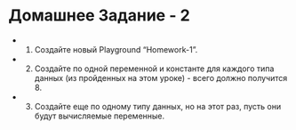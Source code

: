 # Домашнее Задание - 2
- 1. Создайте новый Playground “Homework-1”.
- 2. Создайте по одной переменной и константе для каждого типа данных (из пройденных на этом уроке) - всего должно получится 8.
- 3. Создайте еще по одному типу данных, но на этот раз, пусть они будут вычисляемые переменные.
